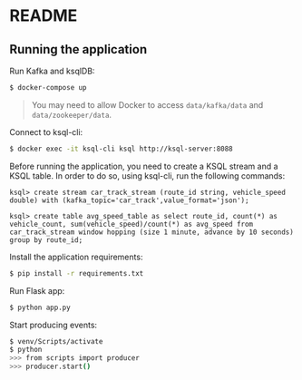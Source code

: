 # README

## Running the application

Run Kafka and ksqlDB:

```bash
$ docker-compose up
```

> You may need to allow Docker to access `data/kafka/data` and `data/zookeeper/data`.

Connect to ksql-cli:

```bash
$ docker exec -it ksql-cli ksql http://ksql-server:8088
```

Before running the application, you need to create a KSQL stream and a KSQL table. In order to do so, using ksql-cli, run the following commands:

```
ksql> create stream car_track_stream (route_id string, vehicle_speed double) with (kafka_topic='car_track',value_format='json');
```

```
ksql> create table avg_speed_table as select route_id, count(*) as vehicle_count, sum(vehicle_speed)/count(*) as avg_speed from car_track_stream window hopping (size 1 minute, advance by 10 seconds) group by route_id;
```

Install the application requirements:

```bash
$ pip install -r requirements.txt
```

Run Flask app:

```bash
$ python app.py
```

Start producing events:

```bash
$ venv/Scripts/activate
$ python
>>> from scripts import producer
>>> producer.start()
```
